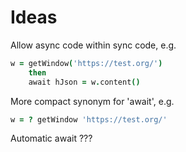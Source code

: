Ideas
=====

Allow async code within sync code, e.g.

```coffee
w = getWindow('https://test.org/')
	then
	await hJson = w.content()
```

More compact synonym for 'await', e.g.

```coffee
w = ? getWindow 'https://test.org/'
```

Automatic await ???


